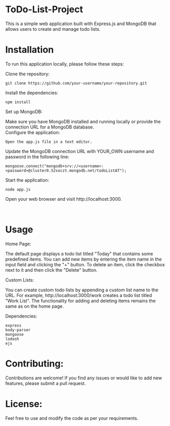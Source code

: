 # ToDo-List-Project
This is a simple web application built with Express.js and MongoDB that allows users to create and manage todo lists.

# Installation
To run this application locally, please follow these steps:

Clone the repository:

~~~
git clone https://github.com/your-username/your-repository.git
~~~

Install the dependencies:

~~~
npm install
~~~

Set up MongoDB:

Make sure you have MongoDB installed and running locally or provide the connection URL for a MongoDB database.  
Configure the application:

~~~
Open the app.js file in a text editor.
~~~

Update the MongoDB connection URL with YOUR_OWN username and password in the following line:  

~~~
mongoose.connect("mongodb+srv://<username>:<password>@cluster0.52soczt.mongodb.net/todoListAT");
~~~

Start the application:

~~~
node app.js
~~~

Open your web browser and visit http://localhost:3000.  

<br>

# Usage

Home Page:  

The default page displays a todo list titled "Today" that contains some predefined items. You can add new items by entering the item name in the input field and clicking the "+" button. To delete an item, click the checkbox next to it and then click the "Delete" button.

Custom Lists:   

You can create custom todo lists by appending a custom list name to the URL. For example, http://localhost:3000/work creates a todo list titled "Work List". The functionality for adding and deleting items remains the same as on the home page.


Dependencies:

~~~
express
body-parser
mongoose
lodash
ejs
~~~

# Contributing:

Contributions are welcome! If you find any issues or would like to add new features, please submit a pull request.

# License:

Feel free to use and modify the code as per your requirements.
